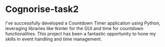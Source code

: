 # Cognorise-task2

I've successfully developed a Countdown Timer application using Python, leveraging libraries like tkinter for the GUI and time for countdown functionalities. This project has been a fantastic opportunity to hone my skills in event handling and time management.

